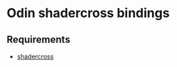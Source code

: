 # Odin shadercross bindings

## Requirements
- [shadercross](https://github.com/libsdl-org/SDL_shadercross)
